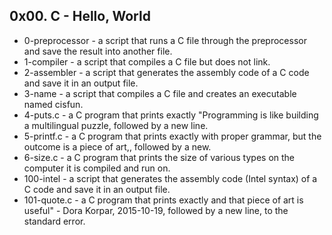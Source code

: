 ## 0x00. C - Hello, World
- 0-preprocessor - a script that runs a C file through the preprocessor and save the result into another file.
- 1-compiler - a script that compiles a C file but does not link.
- 2-assembler - a script that generates the assembly code of a C code and save it in an output file.
- 3-name - a script that compiles a C file and creates an executable named cisfun.
- 4-puts.c - a C program that prints exactly "Programming is like building a multilingual puzzle, followed by a new line.
- 5-printf.c - a C program that prints exactly with proper grammar, but the outcome is a piece of art,, followed by a new.
- 6-size.c - a C program that prints the size of various types on the computer it is compiled and run on.
- 100-intel - a script that generates the assembly code (Intel syntax) of a C code and save it in an output file.
- 101-quote.c - a C program that prints exactly and that piece of art is useful" - Dora Korpar, 2015-10-19, followed by a new line, to the standard error.
